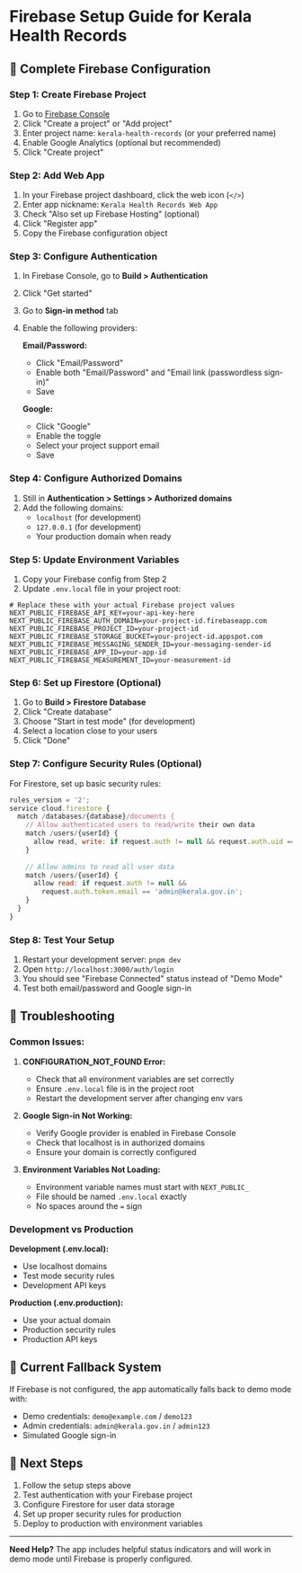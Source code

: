 # Firebase Setup Guide for Kerala Health Records

## 🚀 Complete Firebase Configuration

### Step 1: Create Firebase Project

1. Go to [Firebase Console](https://console.firebase.google.com/)
2. Click "Create a project" or "Add project"
3. Enter project name: `kerala-health-records` (or your preferred name)
4. Enable Google Analytics (optional but recommended)
5. Click "Create project"

### Step 2: Add Web App

1. In your Firebase project dashboard, click the web icon (`</>`)
2. Enter app nickname: `Kerala Health Records Web App`
3. Check "Also set up Firebase Hosting" (optional)
4. Click "Register app"
5. Copy the Firebase configuration object

### Step 3: Configure Authentication

1. In Firebase Console, go to **Build > Authentication**
2. Click "Get started"
3. Go to **Sign-in method** tab
4. Enable the following providers:

   **Email/Password:**
   - Click "Email/Password"
   - Enable both "Email/Password" and "Email link (passwordless sign-in)"
   - Save

   **Google:**
   - Click "Google"
   - Enable the toggle
   - Select your project support email
   - Save

### Step 4: Configure Authorized Domains

1. Still in **Authentication > Settings > Authorized domains**
2. Add the following domains:
   - `localhost` (for development)
   - `127.0.0.1` (for development)
   - Your production domain when ready

### Step 5: Update Environment Variables

1. Copy your Firebase config from Step 2
2. Update `.env.local` file in your project root:

```env
# Replace these with your actual Firebase project values
NEXT_PUBLIC_FIREBASE_API_KEY=your-api-key-here
NEXT_PUBLIC_FIREBASE_AUTH_DOMAIN=your-project-id.firebaseapp.com
NEXT_PUBLIC_FIREBASE_PROJECT_ID=your-project-id
NEXT_PUBLIC_FIREBASE_STORAGE_BUCKET=your-project-id.appspot.com
NEXT_PUBLIC_FIREBASE_MESSAGING_SENDER_ID=your-messaging-sender-id
NEXT_PUBLIC_FIREBASE_APP_ID=your-app-id
NEXT_PUBLIC_FIREBASE_MEASUREMENT_ID=your-measurement-id
```

### Step 6: Set up Firestore (Optional)

1. Go to **Build > Firestore Database**
2. Click "Create database"
3. Choose "Start in test mode" (for development)
4. Select a location close to your users
5. Click "Done"

### Step 7: Configure Security Rules (Optional)

For Firestore, set up basic security rules:

```javascript
rules_version = '2';
service cloud.firestore {
  match /databases/{database}/documents {
    // Allow authenticated users to read/write their own data
    match /users/{userId} {
      allow read, write: if request.auth != null && request.auth.uid == userId;
    }
    
    // Allow admins to read all user data
    match /users/{userId} {
      allow read: if request.auth != null && 
        request.auth.token.email == 'admin@kerala.gov.in';
    }
  }
}
```

### Step 8: Test Your Setup

1. Restart your development server: `pnpm dev`
2. Open `http://localhost:3000/auth/login`
3. You should see "Firebase Connected" status instead of "Demo Mode"
4. Test both email/password and Google sign-in

## 🔧 Troubleshooting

### Common Issues:

1. **CONFIGURATION_NOT_FOUND Error:**
   - Check that all environment variables are set correctly
   - Ensure `.env.local` file is in the project root
   - Restart the development server after changing env vars

2. **Google Sign-in Not Working:**
   - Verify Google provider is enabled in Firebase Console
   - Check that localhost is in authorized domains
   - Ensure your domain is correctly configured

3. **Environment Variables Not Loading:**
   - Environment variable names must start with `NEXT_PUBLIC_`
   - File should be named `.env.local` exactly
   - No spaces around the `=` sign

### Development vs Production

**Development (.env.local):**
- Use localhost domains
- Test mode security rules
- Development API keys

**Production (.env.production):**
- Use your actual domain
- Production security rules
- Production API keys

## 📱 Current Fallback System

If Firebase is not configured, the app automatically falls back to demo mode with:
- Demo credentials: `demo@example.com` / `demo123`
- Admin credentials: `admin@kerala.gov.in` / `admin123`
- Simulated Google sign-in

## 🎯 Next Steps

1. Follow the setup steps above
2. Test authentication with your Firebase project
3. Configure Firestore for user data storage
4. Set up proper security rules for production
5. Deploy to production with environment variables

---

**Need Help?** The app includes helpful status indicators and will work in demo mode until Firebase is properly configured.